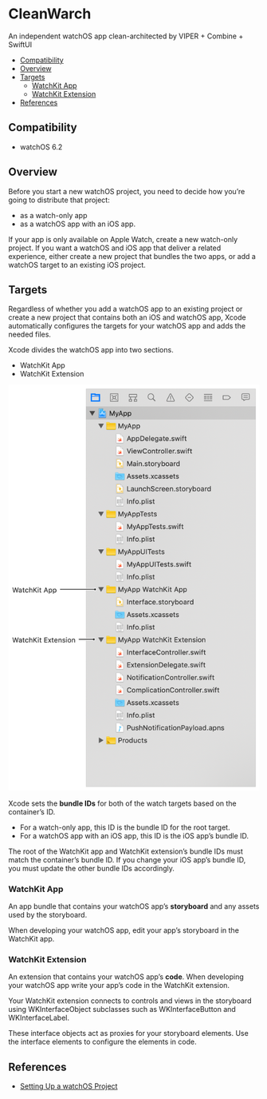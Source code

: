 # CleanWarch

An independent watchOS app clean-architected by VIPER + Combine + SwiftUI

- [Compatibility](#compatibility)
- [Overview](#overview)
- [Targets](#targets)
  * [WatchKit App](#watchKit-app)
  * [WatchKit Extension](#watchKit-extension)
- [References](#references)

## Compatibility

- watchOS 6.2

## Overview

Before you start a new watchOS project, you need to decide how you’re going to distribute that project:
- as a watch-only app
- as a watchOS app with an iOS app.

If your app is only available on Apple Watch, create a new watch-only project.
If you want a watchOS and iOS app that deliver a related experience, either create a new project that bundles the two apps, or add a watchOS target to an existing iOS project.

## Targets

Regardless of whether you add a watchOS app to an existing project or create a new project that contains both an iOS and watchOS app, Xcode automatically configures the targets for your watchOS app and adds the needed files.

Xcode divides the watchOS app into two sections.

- WatchKit App
- WatchKit Extension

![image](doc/watchos.png)

Xcode sets the **bundle IDs** for both of the watch targets based on the container’s ID.
- For a watch-only app, this ID is the bundle ID for the root target.
- For a watchOS app with an iOS app, this ID is the iOS app’s bundle ID.

The root of the WatchKit app and WatchKit extension’s bundle IDs must match the container’s bundle ID. If you change your iOS app’s bundle ID, you must update the other bundle IDs accordingly.

### WatchKit App

An app bundle that contains your watchOS app’s **storyboard** and any assets used by the storyboard.

When developing your watchOS app, edit your app’s storyboard in the WatchKit app.

### WatchKit Extension

An extension that contains your watchOS app’s **code**.
When developing your watchOS app write your app’s code in the WatchKit extension.

Your WatchKit extension connects to controls and views in the storyboard using WKInterfaceObject subclasses such as WKInterfaceButton and WKInterfaceLabel.

These interface objects act as proxies for your storyboard elements. Use the interface elements to configure the elements in code.

## References

- [Setting Up a watchOS Project](https://developer.apple.com/documentation/watchkit/creating_independent_watchos_apps/setting_up_a_watchos_project)
